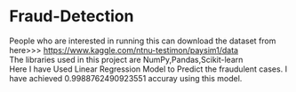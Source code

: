 # Fraud-Detection
People who are interested in running this can download the dataset from here>>>
https://www.kaggle.com/ntnu-testimon/paysim1/data
<br>The libraries used in this project are NumPy,Pandas,Scikit-learn </br>
Here I have Used Linear Regression Model to Predict the fraudulent cases.
I have achieved 0.9988762490923551 accuray using this model.
